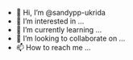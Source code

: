 - 👋 Hi, I’m @sandypp-ukrida
- 👀 I’m interested in ...
- 🌱 I’m currently learning ...
- 💞️ I’m looking to collaborate on ...
- 📫 How to reach me ...

<!---
sandypp-ukrida/sandypp-ukrida is a ✨ special ✨ repository because its `README.md` (this file) appears on your GitHub profile.
You can click the Preview link to take a look at your changes.
--->
